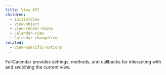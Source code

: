 ```yaml
---
title: View API
children:
  - initialView
  - view-object
  - view-render-hooks
  - Calendar-view
  - Calendar-changeView
related:
  - view-specific-options
---
```


FullCalendar provides settings, methods, and callbacks for interacting with and switching the current view.

